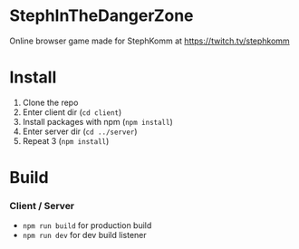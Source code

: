 # StephInTheDangerZone
Online browser game made for StephKomm at https://twitch.tv/stephkomm

#  Install
1) Clone the repo
2) Enter client dir (`cd client`)
3) Install packages with npm (`npm install`)
4) Enter server dir (`cd ../server`)
5) Repeat 3 (`npm install`)

# Build
### Client / Server
* `npm run build` for production build
* `npm run dev` for dev build listener
